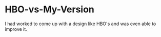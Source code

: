 # HBO-vs-My-Version
I had worked to come up with a design like HBO's and was even able to improve it.
